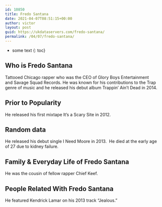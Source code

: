 ```yaml
---
id: 10850
title: Fredo Santana
date: 2021-04-07T08:51:15+00:00
author: victor
layout: post
guid: https://ukdataservers.com/fredo-santana/
permalink: /04/07/fredo-santana/
---
```


* some text
{: toc}


## Who is Fredo Santana



Tattooed Chicago rapper who was the CEO of Glory Boys Entertainment and Savage Squad Records. He was known for his contributions to the Trap genre of music and he released his debut album Trappin&#8217; Ain&#8217;t Dead in 2014.

                
                
                
## Prior to Popularity



He released his first mixtape It&#8217;s a Scary Site in 2012.

                
                
                
## Random data



He released his debut single I Need Moore in 2013.  He died at the early age of 27 due to kidney failure.

                
                
                
## Family & Everyday Life of Fredo Santana



He was the cousin of fellow rapper Chief Keef.  

                
                
                
## People Related With Fredo Santana



He featured Kendrick Lamar on his 2013 track &#8220;Jealous.&#8221;

                
              
            
          
          
          